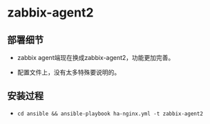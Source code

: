 # zabbix-agent2


## 部署细节
- zabbix agent端现在换成zabbix-agent2，功能更加完善。

- 配置文件上，没有太多特殊要说明的。


## 安装过程
- `cd ansible && ansible-playbook ha-nginx.yml -t zabbix-agent2`
